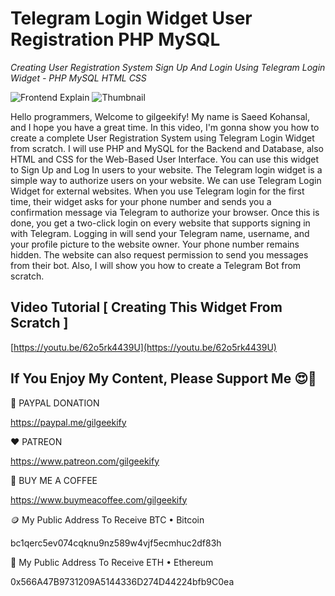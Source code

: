 # Telegram Login Widget User Registration PHP MySQL

_Creating User Registration System Sign Up And Login Using Telegram Login Widget - PHP MySQL HTML CSS_

![Frontend Explain](https://raw.githubusercontent.com/saeedkohansal/Telegram-Login-Widget-User-Registration-PHP-MySQL/main/image/Telegram-Login-Widget-User-Registration-PHP-MySQL.png "Frontend Explain")
![Thumbnail](https://raw.githubusercontent.com/saeedkohansal/Telegram-Login-Widget-User-Registration-PHP-MySQL/main/image/Files-Explained.png "Thumbnail")

Hello programmers, Welcome to gilgeekify! My name is Saeed Kohansal, and I hope you have a great time. In this video, I'm gonna show you how to create a complete User Registration System using Telegram Login Widget from scratch. I will use PHP and MySQL for the Backend and Database, also HTML and CSS for the Web-Based User Interface. You can use this widget to Sign Up and Log In users to your website. The Telegram login widget is a simple way to authorize users on your website. We can use Telegram Login Widget for external websites. When you use Telegram login for the first time, their widget asks for your phone number and sends you a confirmation message via Telegram to authorize your browser. Once this is done, you get a two-click login on every website that supports signing in with Telegram. Logging in will send your Telegram name, username, and your profile picture to the website owner. Your phone number remains hidden. The website can also request permission to send you messages from their bot. Also, I will show you how to create a Telegram Bot from scratch.

## Video Tutorial [ Creating This Widget From Scratch ]
[https://youtu.be/62o5rk4439U](https://youtu.be/62o5rk4439U)

 

## If You Enjoy My Content, Please Support Me 😍🙏

💙 PAYPAL DONATION

https://paypal.me/gilgeekify

❤️ PATREON

https://www.patreon.com/gilgeekify

💛 BUY ME A COFFEE

https://www.buymeacoffee.com/gilgeekify

🪙 My Public Address To Receive BTC • Bitcoin

bc1qerc5ev074cqknu9nz589w4vjf5ecmhuc2df83h

🥈 My Public Address To Receive ETH • Ethereum

0x566A47B9731209A5144336D274D44224bfb9C0ea
